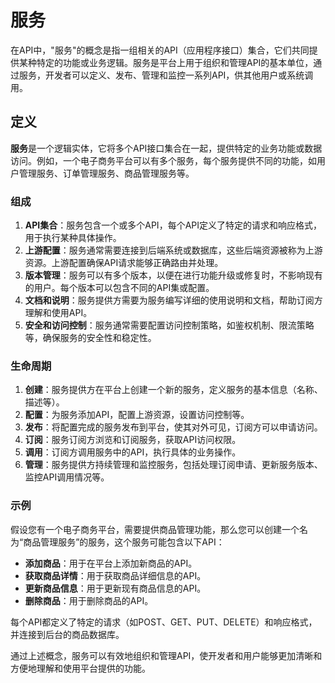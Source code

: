# 服务

在API中，"服务"的概念是指一组相关的API（应用程序接口）集合，它们共同提供某种特定的功能或业务逻辑。服务是平台上用于组织和管理API的基本单位，通过服务，开发者可以定义、发布、管理和监控一系列API，供其他用户或系统调用。

## 定义

**服务**是一个逻辑实体，它将多个API接口集合在一起，提供特定的业务功能或数据访问。例如，一个电子商务平台可以有多个服务，每个服务提供不同的功能，如用户管理服务、订单管理服务、商品管理服务等。

### 组成

1. **API集合**：服务包含一个或多个API，每个API定义了特定的请求和响应格式，用于执行某种具体操作。
2. **上游配置**：服务通常需要连接到后端系统或数据库，这些后端资源被称为上游资源。上游配置确保API请求能够正确路由并处理。
3. **版本管理**：服务可以有多个版本，以便在进行功能升级或修复时，不影响现有的用户。每个版本可以包含不同的API集或配置。
4. **文档和说明**：服务提供方需要为服务编写详细的使用说明和文档，帮助订阅方理解和使用API。
5. **安全和访问控制**：服务通常需要配置访问控制策略，如鉴权机制、限流策略等，确保服务的安全性和稳定性。

### 生命周期

1. **创建**：服务提供方在平台上创建一个新的服务，定义服务的基本信息（名称、描述等）。
2. **配置**：为服务添加API，配置上游资源，设置访问控制等。
3. **发布**：将配置完成的服务发布到平台，使其对外可见，订阅方可以申请访问。
4. **订阅**：服务订阅方浏览和订阅服务，获取API访问权限。
5. **调用**：订阅方调用服务中的API，执行具体的业务操作。
6. **管理**：服务提供方持续管理和监控服务，包括处理订阅申请、更新服务版本、监控API调用情况等。

### 示例

假设您有一个电子商务平台，需要提供商品管理功能，那么您可以创建一个名为“商品管理服务”的服务，这个服务可能包含以下API：

- **添加商品**：用于在平台上添加新商品的API。
- **获取商品详情**：用于获取商品详细信息的API。
- **更新商品信息**：用于更新现有商品信息的API。
- **删除商品**：用于删除商品的API。

每个API都定义了特定的请求（如POST、GET、PUT、DELETE）和响应格式，并连接到后台的商品数据库。

通过上述概念，服务可以有效地组织和管理API，使开发者和用户能够更加清晰和方便地理解和使用平台提供的功能。
